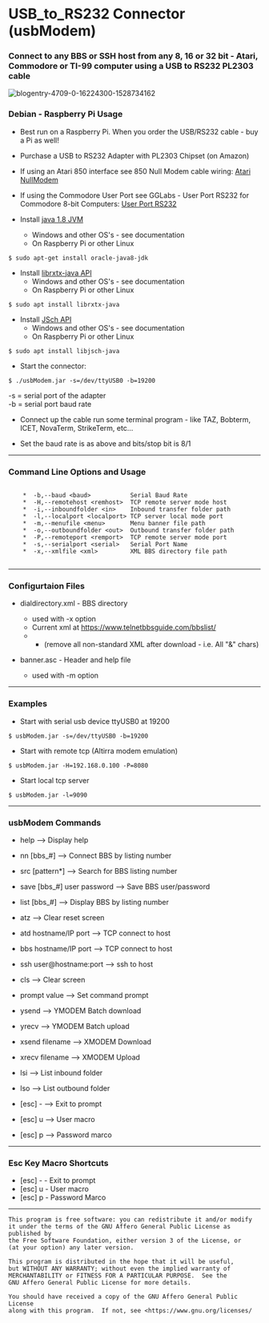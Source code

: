 
# USB_to_RS232 Connector (usbModem)
 
  
 ### Connect to any BBS or SSH host from any 8, 16 or 32 bit - Atari, Commodore or TI-99 computer using a USB to RS232 PL2303 cable
 
 

![blogentry-4709-0-16224300-1528734162](https://user-images.githubusercontent.com/3331718/133704191-f27cde04-29b1-4235-ab41-498d0bf8ccb1.png)

 

 ### Debian - Raspberry Pi Usage

 * Best run on a Raspberry Pi. When you order the USB/RS232 cable - buy a Pi as well!

 * Purchase a USB to RS232 Adapter with PL2303 Chipset (on Amazon)
 
 *  If using an Atari 850 interface see 850 Null Modem cable wiring: [Atari NullModem](http://atari.fox-1.nl/atari-400-800-xl-xe/400-800-xl-xe-tools/null-modem-cable-wiring/)
 	
 *  If using the Commodore User Port see GGLabs - User Port RS232 for Commodore 8-bit Computers: [User Port RS232 ](https://gglabs.us/node/2044)	
    
 * Install [java 1.8 JVM](https://www.oracle.com/java/technologies/javase-downloads.html)
    * Windows and other OS's - see documentation 
    * On Raspberry Pi or other Linux
  
``` 
$ sudo apt-get install oracle-java8-jdk 
```
 
 * Install [librxtx-java API](https://packages.debian.org/search?keywords=librxtx-java)  
    * Windows and other OS's - see documentation 
    * On Raspberry Pi or other Linux
   
``` 
$ sudo apt install librxtx-java
```

       
 * Install [JSch API](http://www.jcraft.com/jsch/) 
    * Windows and other OS's - see documentation
    * On Raspberry Pi or other Linux
       
```       
$ sudo apt install libjsch-java  
```

 * Start the connector:

``` 
$ ./usbModem.jar -s=/dev/ttyUSB0 -b=19200
```
       
   -s   =  serial port of the adapter  
   -b   =  serial port baud rate
 
 * Connect up the cable run some terminal 
    program - like TAZ, Bobterm, ICET, NovaTerm, StrikeTerm, etc... 
    
 * Set the baud rate is as above and bits/stop bit is 8/1
 

------------------------------------------------------------

 ###  Command Line Options and Usage

```

    *  -b,--baud <baud>           Serial Baud Rate
    *  -H,--remotehost <remhost>  TCP remote server mode host
    *  -i,--inboundfolder <in>    Inbound transfer folder path
    *  -l,--localport <localport> TCP server local mode port 
    *  -m,--menufile <menu>       Menu banner file path
    *  -o,--outboundfolder <out>  Outbound transfer folder path
    *  -P,--remoteport <remport>  TCP remote server mode port
    *  -s,--serialport <serial>   Serial Port Name
    *  -x,--xmlfile <xml>         XML BBS directory file path
    
```

------------------------------------------------------------

 ###  Configurtaion Files
 
  * dialdirectory.xml  - BBS directory  
    - used with -x option
    - Current xml at  https://www.telnetbbsguide.com/bbslist/ 
    -   * (remove all non-standard XML after download - i.e. All "&" chars)
    
    
  * banner.asc - Header and help file
    - used with -m option


------------------------------------------------------------

 ### Examples

 *  Start with serial usb device ttyUSB0 at 19200
 
 
```
$ usbModem.jar -s=/dev/ttyUSB0 -b=19200
```


 * Start with remote tcp (Altirra modem emulation)
 

```
$ usbModem.jar -H=192.168.0.100 -P=8080
```


 *  Start local tcp server
 
```
$ usbModem.jar -l=9090
```

------------------------------------------------------------


 ### usbModem Commands
 

*   help   --> Display help
   
*   nn [bbs_#]   --> Connect BBS by listing number
*   src [pattern*]   --> Search for BBS listing number
*   save [bbs_#] user password   --> Save BBS user/password
*   list [bbs_#] --> Display BBS  by listing number

*   atz   -->  Clear reset screen
*   atd hostname/IP port   --> TCP connect to host    
*   bbs hostname/IP port   --> TCP connect to host   
*   ssh user@hostname:port  -->  ssh to host   
*   cls   -->  Clear screen        
*   prompt value   --> Set command prompt   
*   ysend   --> YMODEM Batch download
*   yrecv   --> YMODEM Batch upload 
*   xsend filename   --> XMODEM Download
*   xrecv filename   --> XMODEM Upload 
*   lsi   -->  List inbound folder
*   lso   -->  List outbound folder
*   [esc] -    --> Exit to prompt
*   [esc] u    --> User macro
*   [esc] p    --> Password marco



-------------------------------------------------------------

 ### Esc Key Macro Shortcuts
 

 *  [esc] -    -  Exit to prompt
 *  [esc] u    -  User macro
 *  [esc] p    -  Password Marco


-------------------------------------------------------------

    This program is free software: you can redistribute it and/or modify
    it under the terms of the GNU Affero General Public License as published by
    the Free Software Foundation, either version 3 of the License, or
    (at your option) any later version.

    This program is distributed in the hope that it will be useful,
    but WITHOUT ANY WARRANTY; without even the implied warranty of
    MERCHANTABILITY or FITNESS FOR A PARTICULAR PURPOSE.  See the
    GNU Affero General Public License for more details.

    You should have received a copy of the GNU Affero General Public License
    along with this program.  If not, see <https://www.gnu.org/licenses/
    
